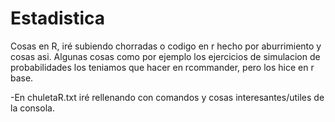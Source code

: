 # Estadistica
Cosas en R, iré subiendo chorradas o codigo en r hecho por aburrimiento y cosas asi. Algunas cosas como por ejemplo los ejercicios de simulacion de probabilidades los teniamos que hacer en rcommander, pero los hice en r base.

-En chuletaR.txt iré rellenando con comandos y cosas interesantes/utiles de la consola.
